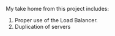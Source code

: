 My take home from this project includes:
1. Proper use of the Load Balancer.
2. Duplication of servers
